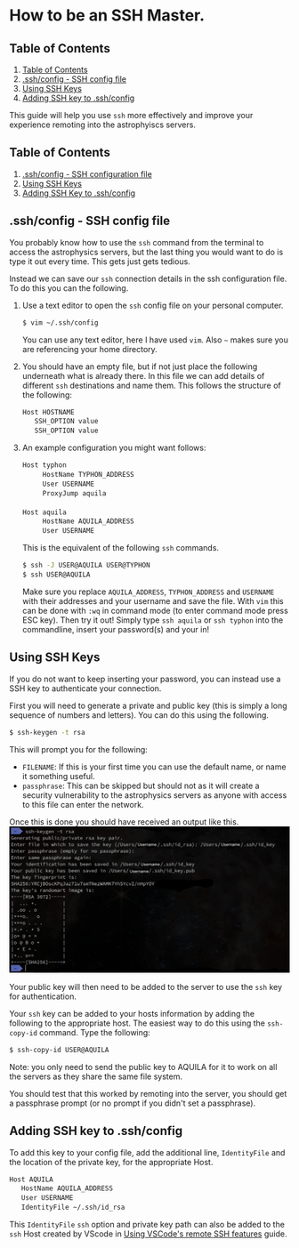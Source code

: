 # How to be an SSH Master.

<!--BEGIN TOC-->

## Table of Contents

1. [Table of Contents](#table-of-contents)
2. [.ssh/config - SSH config file](#-ssh/config---ssh-config-file)
3. [Using SSH Keys](#using-ssh-keys)
4. [Adding SSH key to .ssh/config](#adding-ssh-key-to--ssh/config)

<!--END TOC-->

This guide will help you use `ssh` more effectively and improve your experience remoting into the astrophyiscs servers.

## Table of Contents <a id="toc-tag-mdtoc" name="table-of-contents"></a>

1. [.ssh/config - SSH configuration file](#sshconfig---ssh-config-file)
2. [Using SSH Keys](#using-ssh-keys)
3. [Adding SSH Key to .ssh/config](#adding-ssh-key-to-sshconfig)

## .ssh/config - SSH config file <a id="toc-tag-mdtoc" name="-ssh/config---ssh-config-file"></a>

You probably know how to use the `ssh` command from the terminal to access the astrophysics servers, but the last thing you would want to do is type it out every time. This gets just gets tedious.

Instead we can save our `ssh` connection details in the ssh configuration file. To do this you can the following.

1. Use a text editor to open the `ssh` config file on your personal computer.

   ```bash
   $ vim ~/.ssh/config
   ```

   You can use any text editor, here I have used `vim`. Also `~` makes sure you are referencing your home directory.

2. You should have an empty file, but if not just place the following underneath what is already there. In this file we can add details of different `ssh` destinations and name them. This follows the structure of the following:

   ```bash
   Host HOSTNAME
      SSH_OPTION value
      SSH_OPTION value

   ```

3. An example configuration you might want follows:

   ```bash
   Host typhon
        HostName TYPHON_ADDRESS
        User USERNAME
        ProxyJump aquila

   Host aquila
        HostName AQUILA_ADDRESS
        User USERNAME
   ```

   This is the equivalent of the following `ssh` commands.

   ```bash
   $ ssh -J USER@AQUILA USER@TYPHON
   $ ssh USER@AQUILA
   ```

   Make sure you replace `AQUILA_ADDRESS`, `TYPHON_ADDRESS` and `USERNAME` with their addresses and your username and save the file. With `vim` this can be done with `:wq` in command mode (to enter command mode press ESC key). Then try it out! Simply type `ssh aquila` or `ssh typhon` into the commandline, insert your password(s) and your in!

## Using SSH Keys <a id="toc-tag-mdtoc" name="using-ssh-keys"></a>

If you do not want to keep inserting your password, you can instead use a SSH key to authenticate your connection.

First you will need to generate a private and public key (this is simply a long sequence of numbers and letters). You can do this using the following.

```bash
$ ssh-keygen -t rsa
```

This will prompt you for the following:

- `FILENAME`: If this is your first time you can use the default name, or name it something useful.
- `passphrase`: This can be skipped but should not as it will create a security vulnerability to the astrophysics servers as anyone with access to this file can enter the network.

Once this is done you should have received an output like this.
<a align="center">
<img src="./assets/ssh-keygen.png">
</a>

Your public key will then need to be added to the server to use the `ssh` key for
authentication.

Your `ssh` key can be added to your hosts information by adding the following to the appropriate host. The easiest way to do this using the `ssh-copy-id` command. Type the following:

```bash
$ ssh-copy-id USER@AQUILA
```

Note: you only need to send the public key to AQUILA for it to work on all the servers as they share the same file system.

You should test that this worked by remoting into the server, you should get a passphrase prompt (or no prompt if you didn't set a passphrase).

## Adding SSH key to .ssh/config <a id="toc-tag-mdtoc" name="adding-ssh-key-to--ssh/config"></a>

To add this key to your config file, add the additional line, `IdentityFile` and the location of the private key, for the appropriate Host.

```bash
Host AQUILA
   HostName AQUILA_ADDRESS
   User USERNAME
   IdentityFile ~/.ssh/id_rsa
```

This `IdentityFile` `ssh` option and private key path can also be added to the `ssh` Host created by VScode in [Using VSCode's remote SSH features](../guides/vs-code-ssh.md) guide.
